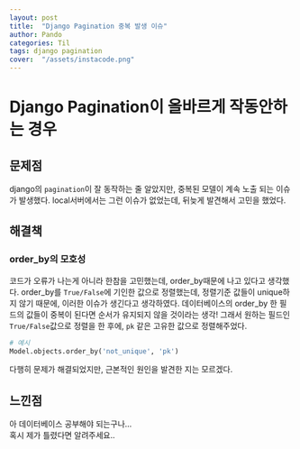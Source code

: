 ```yaml
---
layout: post
title:  "Django Pagination 중복 발생 이슈"
author: Pando
categories: Til
tags: django pagination
cover:  "/assets/instacode.png"
---
```


# Django Pagination이 올바르게 작동안하는 경우

## 문제점
django의 `pagination`이 잘 동작하는 줄 알았지만, 중복된 모델이 계속 노출 되는 이슈가 발생했다. local서버에서는 그런 이슈가 없었는데, 뒤늦게 발견해서 고민을 했었다.

## 해결책

### order_by의 모호성

코드가 오류가 나는게 아니라 한참을 고민했는데, order\_by때문에 나고 있다고 생각했다. order\_by를 `True/False`에 기인한 값으로 정렬했는데, 정렬기준 값들이 unique하지 않기 때문에, 이러한 이슈가 생긴다고 생각하였다. 데이터베이스의 order\_by 한 필드의 값들이 중복이 된다면 순서가 유지되지 않을 것이라는 생각! 그래서 원하는 필드인 `True/False`값으로 정렬을 한 후에, `pk` 같은 고유한 값으로 정렬해주었다.


```python
# 예시
Model.objects.order_by('not_unique', 'pk')
```

다행히 문제가 해결되었지만, 근본적인 원인을 발견한 지는 모르겠다.

## 느낀점
아 데이터베이스 공부해야 되는구나...  
혹시 제가 틀렸다면 알려주세요..